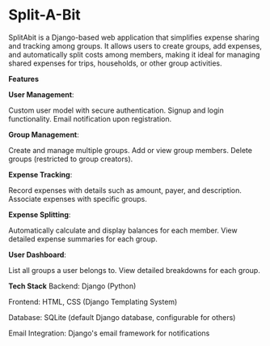# Split-A-Bit
SplitAbit is a Django-based web application that simplifies expense sharing and tracking among groups. It allows users to create groups, add expenses, and automatically split costs among members, making it ideal for managing shared expenses for trips, households, or other group activities.

**Features**

**User Management**:

Custom user model with secure authentication.
Signup and login functionality.
Email notification upon registration.

**Group Management**:

Create and manage multiple groups.
Add or view group members.
Delete groups (restricted to group creators).

**Expense Tracking**:

Record expenses with details such as amount, payer, and description.
Associate expenses with specific groups.

**Expense Splitting**:

Automatically calculate and display balances for each member.
View detailed expense summaries for each group.

**User Dashboard**:

List all groups a user belongs to.
View detailed breakdowns for each group.

**Tech Stack**
Backend: Django (Python)

Frontend: HTML, CSS (Django Templating System)

Database: SQLite (default Django database, configurable for others)

Email Integration: Django's email framework for notifications
